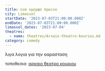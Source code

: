 ```yaml
---
title: ενα ομορφο πρωινο
city: Limassol
startDate: '2023-07-03T21:00:00.000Z'
endDate: '2023-07-03T21:00:00.000Z'
limassol_dates: '2023-07-04'
theatres:
  - name: theatres/Arxaio-theatro-kouriou.md
category: comedy
---
```


λιγα λογια για την οαρασταση

τοποθεσια: [αρχαιο θεατρο κουριου](?#map "")

